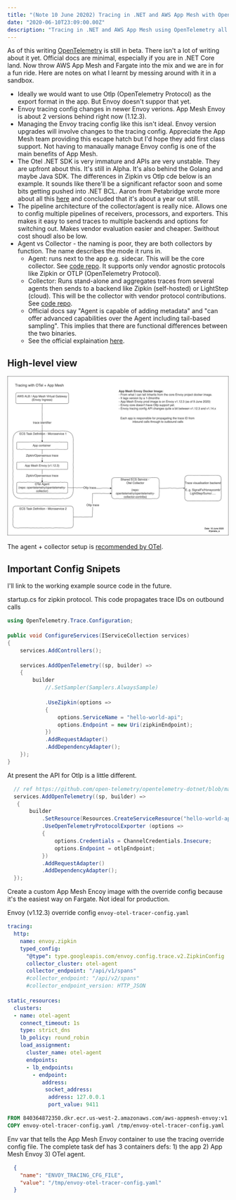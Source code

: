 ```yaml
---
title: "(Note 10 June 20202) Tracing in .NET and AWS App Mesh with OpenTelemetry"
date: "2020-06-10T23:09:00.00Z"
description: "Tracing in .NET and AWS App Mesh using OpenTelemetry all runing in AWS Fargate."
---
```


As of this writing [OpenTelemetry](opentelemetry.io) is still in beta. There isn't a lot of writing about it yet. Official docs are minimal, especially if you are in .NET Core land. Now throw AWS App Mesh and Fargate into the mix and we are in for a fun ride. Here are notes on what I learnt by messing around with it in a sandbox.

- Ideally we would want to use Otlp (OpenTelemetry Protocol) as the export format in the app. But Envoy doesn't suppor that yet.
- Envoy tracing config changes in newer Envoy verions. App Mesh Envoy is about 2 versions behind right now (1.12.3).
- Managing the Envoy tracing config like this isn't ideal. Envoy version upgrades will involve changes to the tracing config. Appreciate the App Mesh team providing this escape hatch but I'd hope they add first class support. Not having to manaually manage Envoy config is one of the main benefits of App Mesh.
- The Otel .NET SDK is very immature and APIs are very unstable. They are upfront about this. It's still in Alpha. It's also behind the Golang and maybe Java SDK. The differences in Zipkin vs Otlp cde below is an example. It sounds like there'll be a significant refactor soon and some bits getting pushed into .NET BCL. Aaron from Petabridge wrote more about all this [here](https://petabridge.com/blog/state-opentelemetry-dotnet/) and concluded that it's about a year out still.
- The pipeline architecture of the collector/agent is really nice. Allows one to config multiple pipelines of receivers, processors, and exporters. This makes it easy to send traces to multiple backends and options for switching out. Makes vendor evaluation easier and cheaper. Swithout cost shoudl also be low.
- Agent vs Collector - the naming is poor, they are both collectors by function. The name describes the mode it runs in.
  - Agent: runs next to the app e.g. sidecar. This will be the core collector. See [code repo](https://github.com/open-telemetry/opentelemetry-collector). It supports only vendor agnostic protocols like Zipkin or OTLP (OpenTelemetry Protocol).
  - Collector: Runs stand-alone and aggregates traces from several agents then sends to a backend like Zipkin (self-hosted) or LightStep (cloud). This will be the collector with vendor protocol contributions. See [code repo](https://github.com/open-telemetry/opentelemetry-collector-contrib). 
  - Official docs say "Agent is capable of adding metadata" and "can offer advanced capabilities over the Agent including tail-based sampling". This implies that there are functional differences between the two binaries.
  - See the official explaination [here](https://opentelemetry.io/docs/collector/about/).


## High-level view

![image](./otel-appmesh-arch.jpg)

The agent + collector setup is [recommended by OTel](https://opentelemetry.io/docs/collector/about/).



## Important Config Snipets
I'll link to the working example source code in the future. 

startup.cs for zipkin protocol.
This code propagates trace IDs on outbound calls
```csharp
using OpenTelemetry.Trace.Configuration; 

public void ConfigureServices(IServiceCollection services)
{
    services.AddControllers();

    services.AddOpenTelemetry((sp, builder) =>
    {
        builder
            //.SetSampler(Samplers.AlwaysSample)
            
            .UseZipkin(options =>
            {
                options.ServiceName = "hello-world-api";
                options.Endpoint = new Uri(zipkinEndpoint);
            })
            .AddRequestAdapter()
            .AddDependencyAdapter(); 
    });
}
```

At present the API for Otlp is a little different.
```csharp
  // ref https://github.com/open-telemetry/opentelemetry-dotnet/blob/master/src/OpenTelemetry.Exporter.OpenTelemetryProtocol/TracerBuilderExtensions.cs
  services.AddOpenTelemetry((sp, builder) =>
   {
       builder
           .SetResource(Resources.CreateServiceResource("hello-world-api"))
           .UseOpenTelemetryProtocolExporter (options =>
           {
               options.Credentials = ChannelCredentials.Insecure;
               options.Endpoint = otlpEndpoint;
           })
           .AddRequestAdapter()
           .AddDependencyAdapter(); 
  });
```

Create a custom App Mesh Encoy image with the override config because it's the easiest way on Fargate. Not ideal for production.

Envoy (v1.12.3) override config `envoy-otel-tracer-config.yaml`
```yaml
tracing:
  http:
    name: envoy.zipkin
    typed_config:
      "@type": type.googleapis.com/envoy.config.trace.v2.ZipkinConfig
      collector_cluster: otel-agent
      collector_endpoint: "/api/v1/spans"
      #collector_endpoint: "/api/v2/spans"
      #collector_endpoint_version: HTTP_JSON

static_resources:
  clusters:
  - name: otel-agent
    connect_timeout: 1s
    type: strict_dns
    lb_policy: round_robin
    load_assignment:
      cluster_name: otel-agent
      endpoints:
      - lb_endpoints:
        - endpoint:
           address:
            socket_address:
             address: 127.0.0.1
             port_value: 9411
```


```dockerfile
FROM 840364872350.dkr.ecr.us-west-2.amazonaws.com/aws-appmesh-envoy:v1.12.3.0-prod
COPY envoy-otel-tracer-config.yaml /tmp/envoy-otel-tracer-config.yaml
```

Env var that tells the App Mesh Envoy container to use the tracing override config file. The complete task def has 3 containers defs: 1) the app 2) App Mesh Envoy 3) OTel agent. 
```json
  {
    "name": "ENVOY_TRACING_CFG_FILE",
    "value": "/tmp/envoy-otel-tracer-config.yaml"
  }
```

